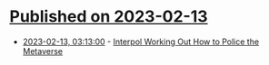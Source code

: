 # [Published on 2023-02-13](index.md)

* [2023-02-13, 03:13:00](https://soylentnews.org/article.pl?sid=23/02/12/0818209&from=rss) - [Interpol Working Out How to Police the Metaverse](https://soylentnews.org/article.pl?sid=23/02/12/0818209&from=rss)
